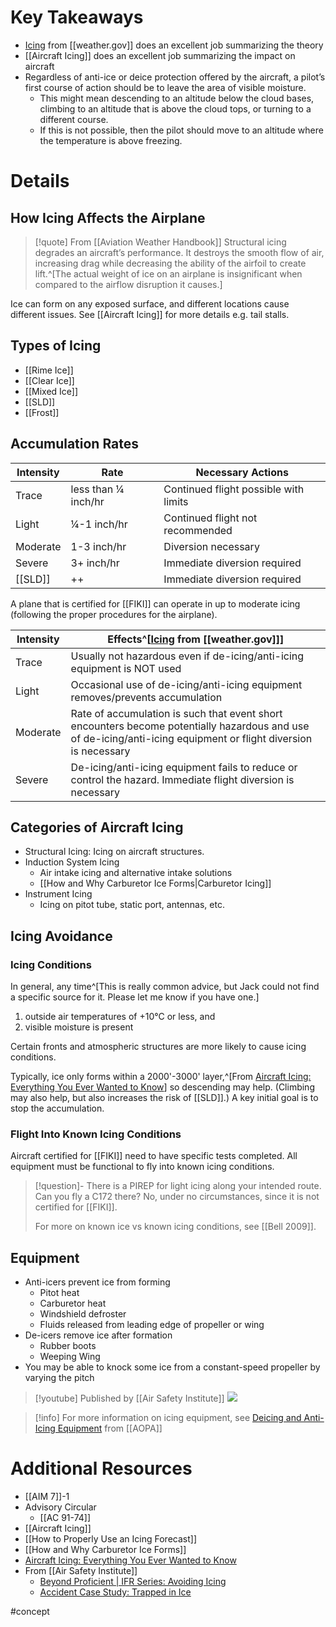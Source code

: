 # Key Takeaways
- [Icing](https://www.weather.gov/source/zhu/ZHU_Training_Page/icing_stuff/icing/icing.htm) from [[weather.gov]] does an excellent job summarizing the theory
- [[Aircraft Icing]] does an excellent job summarizing the impact on aircraft
- Regardless of anti-ice or deice protection offered by the aircraft, a pilot’s first course of action should be to leave the area of visible moisture. 
	- This might mean descending to an altitude below the cloud bases, climbing to an altitude that is above the cloud tops, or turning to a different course. 
	- If this is not possible, then the pilot should move to an altitude where the temperature is above freezing.

# Details
## How Icing Affects the Airplane
> [!quote] From [[Aviation Weather Handbook]]
> Structural icing degrades an aircraft’s performance. It destroys the smooth flow of air, increasing drag while decreasing the ability of the airfoil to create lift.^[The actual weight of ice on an airplane is insignificant when compared to the airflow disruption it causes.]

Ice can form on any exposed surface, and different locations cause different issues. See [[Aircraft Icing]] for more details e.g. tail stalls.

## Types of Icing
- [[Rime Ice]]
- [[Clear Ice]]
- [[Mixed Ice]]
- [[SLD]]
- [[Frost]]

## Accumulation Rates

| Intensity | Rate                | Necessary Actions                     |
| --------- | ------------------- | ------------------------------------- |
| Trace     | less than ¼ inch/hr | Continued flight possible with limits |
| Light     | ¼-1 inch/hr         | Continued flight not recommended      |
| Moderate  | 1-3 inch/hr         | Diversion necessary                   |
| Severe    | 3+ inch/hr          | Immediate diversion required          |
| [[SLD]]   | ++                  | Immediate diversion required          |

A plane that is certified for [[FIKI]] can operate in up to moderate icing (following the proper procedures for the airplane).

| Intensity | Effects^[[Icing](https://www.weather.gov/source/zhu/ZHU_Training_Page/icing_stuff/icing/icing.htm) from [[weather.gov]]] |
| --------- | ------------------------------------------------------------------------------------------------------------------------ |
| Trace     | Usually not hazardous even if de-icing/anti-icing equipment is NOT used                                                  |
| Light     | Occasional use of de-icing/anti-icing equipment removes/prevents accumulation                                                                                                                         |
| Moderate  | Rate of accumulation is such that event short encounters become potentially hazardous and use of de-icing/anti-icing equipment or flight diversion is necessary                                                                                                                         |
| Severe    | De-icing/anti-icing equipment fails to reduce or control the hazard. Immediate flight diversion is necessary|                                                                                                                         |

## Categories of Aircraft Icing
- Structural Icing: Icing on aircraft structures.
- Induction System Icing
	- Air intake icing and alternative intake solutions
	- [[How and Why Carburetor Ice Forms|Carburetor Icing]]
- Instrument Icing
	- Icing on pitot tube, static port, antennas, etc.

## Icing Avoidance
### Icing Conditions
In general, any time^[This is really common advice, but Jack could not find a specific source for it. Please let me know if you have one.]
1. outside air temperatures of +10°C or less, and 
2. visible moisture is present

Certain fronts and atmospheric structures are more likely to cause icing conditions.

Typically, ice only forms within a 2000'-3000' layer,^[From [Aircraft Icing: Everything You Ever Wanted to Know](https://www.youtube.com/watch?v=BNUekm12_xM)] so descending may help. (Climbing may also help, but also increases the risk of [[SLD]].) A key initial goal is to stop the accumulation.

### Flight Into Known Icing Conditions
Aircraft certified for [[FIKI]] need to have specific tests completed. All equipment must be functional to fly into known icing conditions.

> [!question]- There is a PIREP for light icing along your intended route. Can you fly a C172 there?
> No, under no circumstances, since it is not certified for [[FIKI]].
> 
> For more on known ice vs known icing conditions, see [[Bell 2009]].

## Equipment
- Anti-icers prevent ice from forming
	- Pitot heat
	- Carburetor heat
	- Windshield defroster
	- Fluids released from leading edge of propeller or wing
- De-icers remove ice after formation
	- Rubber boots
	- Weeping Wing
- You may be able to knock some ice from a constant-speed propeller by varying the pitch

> [!youtube] Published by [[Air Safety Institute]]
> ![](https://www.youtube.com/watch?v=J3GkaICxiPw)

> [!info] For more information on icing equipment, see [Deicing and Anti-Icing Equipment](https://www.aopa.org/training-and-safety/online-learning/safety-spotlights/weather-wise-precipitation-and-icing/deicing-and-anti-icing-equipment) from [[AOPA]]

# Additional Resources
- [[AIM 7]]-1
- Advisory Circular
	- [[AC 91-74]]
- [[Aircraft Icing]]
- [[How to Properly Use an Icing Forecast]]
- [[How and Why Carburetor Ice Forms]]
- [Aircraft Icing: Everything You Ever Wanted to Know](https://www.youtube.com/watch?v=BNUekm12_xM)
- From [[Air Safety Institute]]
	- [Beyond Proficient | IFR Series: Avoiding Icing](https://www.youtube.com/watch?v=gOUkAq8oWy0)
	- [Accident Case Study: Trapped in Ice](https://www.youtube.com/watch?v=7rryvSQhK7k)

#concept